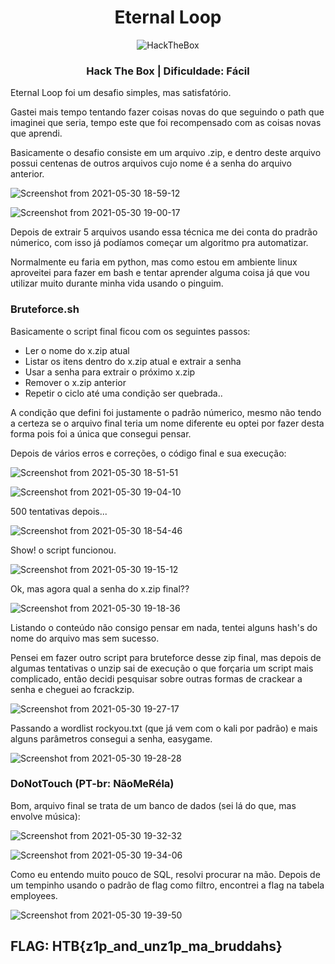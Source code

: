 <h1 align="center">Eternal Loop</h1>
<p align="center">
<img src="https://avatars.githubusercontent.com/u/31746234?s=200&v=4" alt="HackTheBox"/> 
</p>
<h3 align="center">Hack The Box | Dificuldade: Fácil</h3>

<p>Eternal Loop foi um desafio simples, mas satisfatório.</p>
<p>Gastei mais tempo tentando fazer coisas novas do que seguindo o path que imaginei que seria, tempo este que foi recompensado com as coisas novas que aprendi.</p>

<p>Basicamente o desafio consiste em um arquivo .zip, e dentro deste arquivo possui centenas de outros arquivos cujo nome é a senha do arquivo anterior.
</p>

![Screenshot from 2021-05-30 18-59-12](https://user-images.githubusercontent.com/38219914/120129686-65120d80-c192-11eb-8594-37a5baafcba4.png)

![Screenshot from 2021-05-30 19-00-17](https://user-images.githubusercontent.com/38219914/120129723-722efc80-c192-11eb-9716-81c8b72f9f85.png)

<p>Depois de extrair 5 arquivos usando essa técnica me dei conta do pradrão númerico, com isso já podíamos começar um algoritmo pra automatizar.</p>

<p>Normalmente eu faria em python, mas como estou em ambiente linux aproveitei para fazer em bash e tentar aprender alguma coisa já que vou utilizar muito durante minha vida usando o pinguim.</p>

<h3 align="left">Bruteforce.sh</h3>

<p>Basicamente o script final ficou com os seguintes passos:</p>

- Ler o nome do x.zip atual
- Listar os itens dentro do x.zip atual e extrair a senha
- Usar a senha para extrair o próximo x.zip
- Remover o x.zip anterior
- Repetir o ciclo até uma condição ser quebrada..

<p>A condição que defini foi justamente o padrão númerico, mesmo não tendo a certeza se o arquivo final teria um nome diferente eu optei por fazer desta forma pois foi a única que consegui pensar.</p>

<p>Depois de vários erros e correções, o código final e sua execução:</p>

![Screenshot from 2021-05-30 18-51-51](https://user-images.githubusercontent.com/38219914/120129048-4bbc9180-c191-11eb-856a-57782624044c.png)

![Screenshot from 2021-05-30 19-04-10](https://user-images.githubusercontent.com/38219914/120129950-0731f580-c193-11eb-8025-9a5fad40baf0.png)

<p>500 tentativas depois...</p>

![Screenshot from 2021-05-30 18-54-46](https://user-images.githubusercontent.com/38219914/120129308-b8379080-c191-11eb-9cfb-163f6a1a9c09.png)

<p>Show! o script funcionou.</p>

![Screenshot from 2021-05-30 19-15-12](https://user-images.githubusercontent.com/38219914/120130654-b28f7a00-c194-11eb-8720-b5bae483cd2b.png)

<p>Ok, mas agora qual a senha do x.zip final??</p>

![Screenshot from 2021-05-30 19-18-36](https://user-images.githubusercontent.com/38219914/120130974-62fd7e00-c195-11eb-9697-96a39298ca16.png)

<p>Listando o conteúdo não consigo pensar em nada, tentei alguns hash's do nome do arquivo mas sem sucesso.</p>

<p>Pensei em fazer outro script para bruteforce desse zip final, mas depois de algumas tentativas o unzip sai de execução o que forçaria um script mais complicado, então decidi pesquisar sobre outras formas de crackear a senha e cheguei ao fcrackzip.</p>

![Screenshot from 2021-05-30 19-27-17](https://user-images.githubusercontent.com/38219914/120131344-40b83000-c196-11eb-928c-41c303c9492a.png)

<p>Passando a wordlist rockyou.txt (que já vem com o kali por padrão) e mais alguns parâmetros consegui a senha, easygame.</p>

![Screenshot from 2021-05-30 19-28-28](https://user-images.githubusercontent.com/38219914/120131552-a5738a80-c196-11eb-8a26-699799120180.png)

<h3 align="left">DoNotTouch (PT-br: NãoMeRéla)</h3>

<p>Bom, arquivo final se trata de um banco de dados (sei lá do que, mas envolve música):</p>

![Screenshot from 2021-05-30 19-32-32](https://user-images.githubusercontent.com/38219914/120131788-16b33d80-c197-11eb-8a73-e67bc05609d0.png)

![Screenshot from 2021-05-30 19-34-06](https://user-images.githubusercontent.com/38219914/120131937-6b56b880-c197-11eb-82c7-bf3697930d22.png)

<p>Como eu entendo muito pouco de SQL, resolvi procurar na mão. Depois de um tempinho usando o padrão de flag como filtro, encontrei a flag na tabela employees.</p>

![Screenshot from 2021-05-30 19-39-50](https://user-images.githubusercontent.com/38219914/120132243-00f24800-c198-11eb-8fdd-c92f24acc02f.png)


<h2 align="left">FLAG: HTB{z1p_and_unz1p_ma_bruddahs}</h2>




